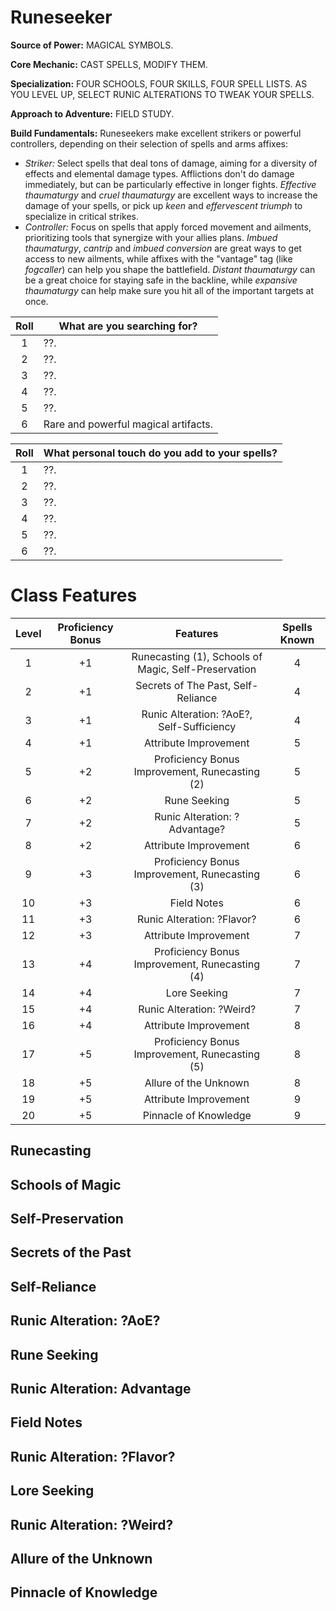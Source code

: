 # Runeseeker

**Source of Power:** MAGICAL SYMBOLS.

**Core Mechanic:** CAST SPELLS, MODIFY THEM.

**Specialization:** FOUR SCHOOLS, FOUR SKILLS, FOUR SPELL LISTS. AS YOU LEVEL UP, SELECT RUNIC ALTERATIONS TO TWEAK YOUR SPELLS.

**Approach to Adventure:** FIELD STUDY.

**Build Fundamentals:** Runeseekers make excellent strikers or powerful controllers, depending on their selection of spells and arms affixes:

- _Striker:_ Select spells that deal tons of damage, aiming for a diversity of effects and elemental damage types. Afflictions don't do damage immediately, but can be particularly effective in longer fights. _Effective thaumaturgy_ and _cruel thaumaturgy_ are excellent ways to increase the damage of your spells, or pick up _keen_ and _effervescent triumph_ to specialize in critical strikes.
- _Controller:_ Focus on spells that apply forced movement and ailments, prioritizing tools that synergize with your allies plans. _Imbued thaumaturgy_, _cantrip_ and _imbued conversion_ are great ways to get access to new ailments, while affixes with the "vantage" tag (like _fogcaller_) can help you shape the battlefield. _Distant thaumaturgy_ can be a great choice for staying safe in the backline, while _expansive thaumaturgy_ can help make sure you hit all of the important targets at once.

<div class="side-panel">

| Roll | What are you searching for?          |
| :--: | ------------------------------------ |
|  1   | ??.                                  |
|  2   | ??.                                  |
|  3   | ??.                                  |
|  4   | ??.                                  |
|  5   | ??.                                  |
|  6   | Rare and powerful magical artifacts. |

| Roll | What personal touch do you add to your spells? |
| :--: | ---------------------------------------------- |
|  1   | ??.                                            |
|  2   | ??.                                            |
|  3   | ??.                                            |
|  4   | ??.                                            |
|  5   | ??.                                            |
|  6   | ??.                                            |

</div>

# Class Features

<div class="class-table">

| Level | Proficiency Bonus |                       Features                       | Spells Known |
| :---: | :---------------: | :--------------------------------------------------: | :----------: |
|   1   |        +1         | Runecasting (1), Schools of Magic, Self-Preservation |      4       |
|   2   |        +1         |          Secrets of The Past, Self-Reliance          |      4       |
|   3   |        +1         |      Runic Alteration: ?AoE?, Self-Sufficiency       |      4       |
|   4   |        +1         |                Attribute Improvement                 |      5       |
|   5   |        +2         |    Proficiency Bonus Improvement, Runecasting (2)    |      5       |
|   6   |        +2         |                     Rune Seeking                     |      5       |
|   7   |        +2         |            Runic Alteration: ?Advantage?             |      5       |
|   8   |        +2         |                Attribute Improvement                 |      6       |
|   9   |        +3         |    Proficiency Bonus Improvement, Runecasting (3)    |      6       |
|  10   |        +3         |                     Field Notes                      |      6       |
|  11   |        +3         |              Runic Alteration: ?Flavor?              |      6       |
|  12   |        +3         |                Attribute Improvement                 |      7       |
|  13   |        +4         |    Proficiency Bonus Improvement, Runecasting (4)    |      7       |
|  14   |        +4         |                     Lore Seeking                     |      7       |
|  15   |        +4         |              Runic Alteration: ?Weird?               |      7       |
|  16   |        +4         |                Attribute Improvement                 |      8       |
|  17   |        +5         |    Proficiency Bonus Improvement, Runecasting (5)    |      8       |
|  18   |        +5         |                Allure of the Unknown                 |      8       |
|  19   |        +5         |                Attribute Improvement                 |      9       |
|  20   |        +5         |                Pinnacle of Knowledge                 |      9       |

</div>

## Runecasting

## Schools of Magic

## Self-Preservation

## Secrets of the Past

## Self-Reliance

## Runic Alteration: ?AoE?

## Rune Seeking

## Runic Alteration: Advantage

## Field Notes

## Runic Alteration: ?Flavor?

## Lore Seeking

## Runic Alteration: ?Weird?

## Allure of the Unknown

## Pinnacle of Knowledge
